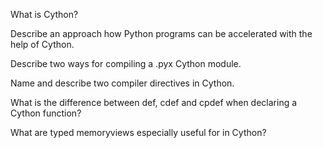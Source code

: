 What is Cython?


Describe an approach how Python programs can be
accelerated with the help of Cython.



Describe two ways for compiling a .pyx Cython
module.


Name and describe two compiler directives in Cython.


What is the difference between def, cdef and cpdef when
declaring a Cython function?



What are typed memoryviews especially useful for in
Cython?
